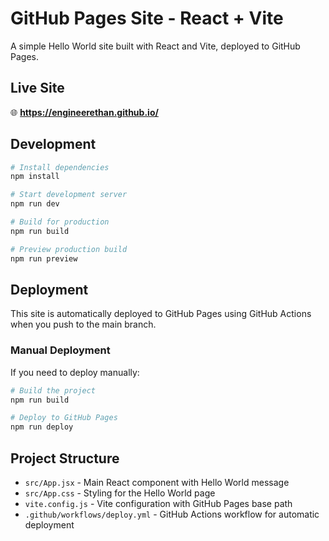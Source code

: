 # GitHub Pages Site - React + Vite

A simple Hello World site built with React and Vite, deployed to GitHub Pages.

## Live Site

🌐 **https://engineerethan.github.io/**

## Development

```bash
# Install dependencies
npm install

# Start development server
npm run dev

# Build for production
npm run build

# Preview production build
npm run preview
```

## Deployment

This site is automatically deployed to GitHub Pages using GitHub Actions when you push to the main branch.

### Manual Deployment

If you need to deploy manually:

```bash
# Build the project
npm run build

# Deploy to GitHub Pages
npm run deploy
```

## Project Structure

- `src/App.jsx` - Main React component with Hello World message
- `src/App.css` - Styling for the Hello World page
- `vite.config.js` - Vite configuration with GitHub Pages base path
- `.github/workflows/deploy.yml` - GitHub Actions workflow for automatic deployment
